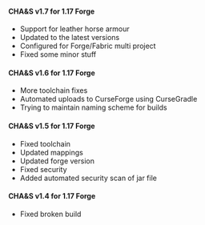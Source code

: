 #### **CHA&S v1.7 for 1.17 Forge**  
* Support for leather horse armour  
* Updated to the latest versions  
* Configured for Forge/Fabric multi project  
* Fixed some minor stuff  

#### **CHA&S v1.6 for 1.17 Forge**
* More toolchain fixes
* Automated uploads to CurseForge using CurseGradle
* Trying to maintain naming scheme for builds

#### **CHA&S v1.5 for 1.17 Forge**
* Fixed toolchain
* Updated mappings
* Updated forge version
* Fixed security
* Added automated security scan of jar file

#### **CHA&S v1.4 for 1.17 Forge**  
* Fixed broken build